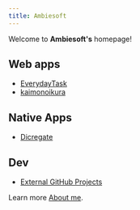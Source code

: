 ```yaml
---
title: Ambiesoft
---
```


Welcome to **Ambiesoft's** homepage!

## Web apps
- [EverydayTask](./everydaytask/)
- [kaimonoikura](./kaimonoikura/)

## Native Apps
- [Dicregate](./dicregate/)

## Dev
- [External GitHub Projects](https://github.com/ambiesoft?tab=repositories)

Learn more [About me](./about.html).
